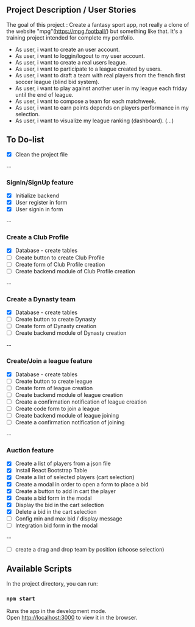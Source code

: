 ## Project Description / User Stories

The goal of this project : Create a fantasy sport app, not really a clone of the website "mpg"(https://mpg.football/) but something like that. It's a training project intended for complete my portfolio.

- As user, i want to create an user account.
- As user, i want to loggin/logout to my user account.
- As user, i want to create a real users league.
- As user, i want to participate to a league created by users.
- As user, i want to draft a team with real players from the french first soccer league (blind bid system).
- As user, i want to play against another user in my league each friday until the end of league.
- As user, i want to compose a team for each matchweek. 
- As user, i want to earn points depends on players performance in my selection.
- As user, i want to visualize my league ranking (dashboard).
(...)

## To Do-list
- [x] Clean the project file

--
### SignIn/SignUp feature
- [x] Initialize backend
- [x] User register in form
- [x] User signin in form

--
### Create a Club Profile
- [x] Database - create tables
- [ ] Create button to create Club Profile
- [ ] Create form of Club Profile creation
- [ ] Create backend module of Club Profile creation

--
### Create a Dynasty team
- [x] Database - create tables
- [ ] Create button to create Dynasty
- [ ] Create form of Dynasty creation
- [ ] Create backend module of Dynasty creation

--
### Create/Join a league feature
- [x] Database - create tables
- [ ] Create button to create league
- [ ] Create form of league creation
- [ ] Create backend module of league creation
- [ ] Create a confirmation notification of league creation
- [ ] Create code form to join a league
- [ ] Create backend module of league joining
- [ ] Create a confirmation notification of joining

--
### Auction feature
- [x] Create a list of players from a json file
- [x] Install React Bootstrap Table
- [x] Create a list of selected players (cart selection)
- [x] Create a modal in order to open a form to place a bid
- [x] Create a button to add in cart the player
- [x] Create a bid form in the modal
- [x] Display the bid in the cart selection
- [x] Delete a bid in the cart selection
- [ ] Config min and max bid / display message
- [ ] Integration bid form in the modal

--
- [ ] create a drag and drop team by position (choose selection)





## Available Scripts

In the project directory, you can run:

### `npm start`

Runs the app in the development mode.<br>
Open [http://localhost:3000](http://localhost:3000) to view it in the browser.


